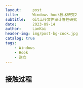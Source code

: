 ```yaml
---
layout:     post
title:      Windows hook技术研究2
subtitle:   Git上传文件审计管控研究
date:       2023-09-14
author:     LanKai
header-img: img/post-bg-cook.jpg
catalog: true
tags:
    - Windows
    - Hook
    - 逆向
---
```




## 接触过程
